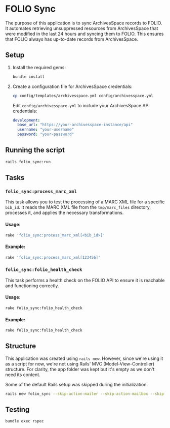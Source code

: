 # FOLIO Sync
The purpose of this application is to sync ArchivesSpace records to FOLIO.  It automates retrieving unsuppressed resources from ArchivesSpace that were modified in the last 24 hours and syncing them to FOLIO. This ensures that FOLIO always has up-to-date records from ArchivesSpace.

## Setup
1. Install the required gems:
   ```bash
   bundle install
   ```

2. Create a configuration file for ArchivesSpace credentials:
   ```bash
   cp config/templates/archivesspace.yml config/archivesspace.yml
   ```
   Edit `config/archivesspace.yml` to include your ArchivesSpace API credentials:
   ```yaml
   development:
     base_url: "https://your-archivesspace-instance/api"
     username: "your-username"
     password: "your-password"
   ```

## Running the script
```bash
rails folio_sync:run
```

## Tasks

### `folio_sync:process_marc_xml`
This task allows you to test the processing of a MARC XML file for a specific `bib_id`. It reads the MARC XML file from the `tmp/marc_files` directory, processes it, and applies the necessary transformations.

#### Usage:
```bash
rake 'folio_sync:process_marc_xml[<bib_id>]'
```

#### Example:
```bash
rake 'folio_sync:process_marc_xml[123456]'
```

### `folio_sync:folio_health_check`
This task performs a health check on the FOLIO API to ensure it is reachable and functioning correctly.

#### Usage:
```bash
rake folio_sync:folio_health_check
```

#### Example:
```bash
rake folio_sync:folio_health_check
```

## Structure
This application was created using `rails new`. However, since we're using it as a script for now, we're not using Rails' MVC (Model-View-Controller) structure. For clarity, the app folder was kept but it's empty as we don't need its content.

Some of the default Rails setup was skipped during the initialization:
```bash
rails new folio_sync --skip-action-mailer --skip-action-mailbox --skip-action-text --skip-active-record --skip-active-storage --skip-action-cable --skip-sprockets --skip-javascript --skip-hotwire --skip-jbuilder --skip-test --skip-system-test --skip-bootsnap
```

## Testing
```bash
bundle exec rspec
```
